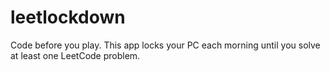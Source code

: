 # leetlockdown
Code before you play. This app locks your PC each morning until you solve at least one LeetCode problem.
